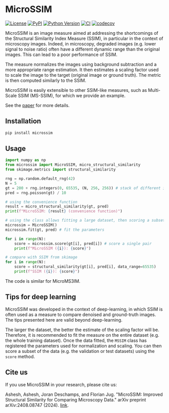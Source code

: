 # MicroSSIM

[![License](https://img.shields.io/pypi/l/microssim.svg?color=green)](https://github.com/juglab/MicroSSIM/blob/main/LICENSE)
[![PyPI](https://img.shields.io/pypi/v/microssim.svg?color=green)](https://pypi.org/project/microssim)
[![Python Version](https://img.shields.io/pypi/pyversions/microssim.svg?color=green)](https://python.org)
[![CI](https://github.com/juglab/MicroSSIM/actions/workflows/ci.yml/badge.svg)](https://github.com/juglab/MicroSSIM/actions/workflows/ci.yml)
[![codecov](https://codecov.io/gh/juglab/MicroSSIM/branch/main/graph/badge.svg)](https://codecov.io/gh/juglab/MicroSSIM)



MicroSSIM is an image measure aimed at addressing the shortcomings of the Structural
Similarity Index Measure (SSIM), in particular in the context of microscopy images. Indeed,
in microscopy, degraded images (e.g. lower signal to noise ratio) often have a different
dynamic range than the original images. This can lead to a poor performance of SSIM.

The measure normalizes the images using background subtraction and a more appropriate 
range estimation. It then estimates a scaling factor used to scale the image
to the target (original image or ground truth). The metric is then computed
similarly to the SSIM. 

MicroSSIM is easily extensible to other SSIM-like measures, such as Multi-Scale SSIM 
(MS-SSIM), for which we provide an example.

See the [paper](https://arxiv.org/abs/2408.08747) for more details.

## Installation

```bash
pip install microssim
```


## Usage

```python
import numpy as np
from microssim import MicroSSIM, micro_structural_similarity
from skimage.metrics import structural_similarity

rng = np.random.default_rng(42)
N = 5
gt = 200 + rng.integers(0, 65535, (N, 256, 256)) # stack of different images
pred = rng.poisson(gt) / 10

# using the convenience function
result = micro_structural_similarity(gt, pred)
print(f"MicroSSIM: {result} (convenience function)")

# using the class allows fitting a large dataset, then scoring a subset
microssim = MicroSSIM()
microssim.fit(gt, pred) # fit the parameters

for i in range(N):
    score = microssim.score(gt[i], pred[i]) # score a single pair
    print(f"MicroSSIM ({i}): {score}")

# compare with SSIM from skimage
for i in range(N):
    score = structural_similarity(gt[i], pred[i], data_range=65535)
    print(f"SSIM ({i}): {score}")
```

The code is similar for MicroMS3IM.

## Tips for deep learning

MicroSSIM was developed in the context of deep-learning, in which SSIM is often used
as a measure to compare denoised and ground-truth images. The tips presented here are
valid beyond deep-learning.

The larger the dataset, the better the estimate of the scaling factor will be. Therefore,
it is recommended to fit the measure on the entire dataset (e.g. the whole training 
dataset). Once the data fitted, the `MSSIM` class has registered the parameters used
for normalization and scaling. You can then score a subset of the data (e.g. the validation
or test datasets) using the `score` method.



## Cite us

If you use MicroSSIM in your research, please cite us:

Ashesh, Ashesh, Joran Deschamps, and Florian Jug. "MicroSSIM: Improved Structural Similarity for Comparing Microscopy Data." arXiv preprint arXiv:2408.08747 (2024). [link](https://arxiv.org/abs/2408.08747).
